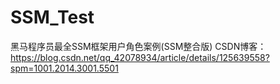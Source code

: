 # SSM_Test
黑马程序员最全SSM框架用户角色案例(SSM整合版)
CSDN博客：https://blog.csdn.net/qq_42078934/article/details/125639558?spm=1001.2014.3001.5501
